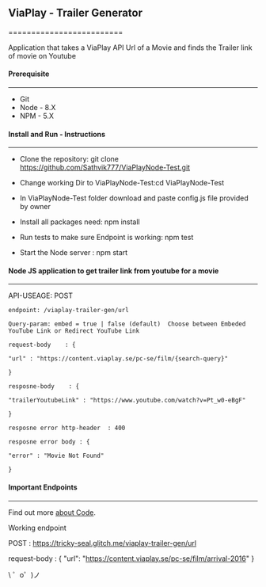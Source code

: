 ## ViaPlay - Trailer Generator
=========================

Application that takes a ViaPlay API Url of a Movie and finds the Trailer link of movie on Youtube


#### Prerequisite
------------------------

* Git
* Node - 8.X
* NPM - 5.X


#### Install and Run - Instructions
------------------------

- Clone the repository: git clone https://github.com/Sathvik777/ViaPlayNode-Test.git

- Change working Dir to ViaPlayNode-Test:cd ViaPlayNode-Test

- In ViaPlayNode-Test folder  download and paste config.js file provided by owner

- Install all packages need: npm install

- Run tests to make sure Endpoint is working: npm test

- Start the Node server : npm start



#### Node JS application to get trailer link from youtube for a movie
------------------------
API-USEAGE:
  POST

    endpoint: /viaplay-trailer-gen/url

    Query-param: embed = true | false (default)  Choose between Embeded YouTube Link or Redirect YouTube Link

    request-body    : {

    "url" : "https://content.viaplay.se/pc-se/film/{search-query}"

    }

    resposne-body    : {

    "trailerYoutubeLink" : "https://www.youtube.com/watch?v=Pt_w0-eBgF"

    }

    resposne error http-header  : 400

    resposne error body : {

    "error" : "Movie Not Found"

    }


#### Important Endpoints
------------------------

Find out more [about Code](https://glitch.com/edit/#!/tricky-seal).

Working endpoint

  POST : https://tricky-seal.glitch.me/viaplay-trailer-gen/url

  request-body    : {
    "url": "https://content.viaplay.se/pc-se/film/arrival-2016"
    }


\ ゜o゜)ノ
